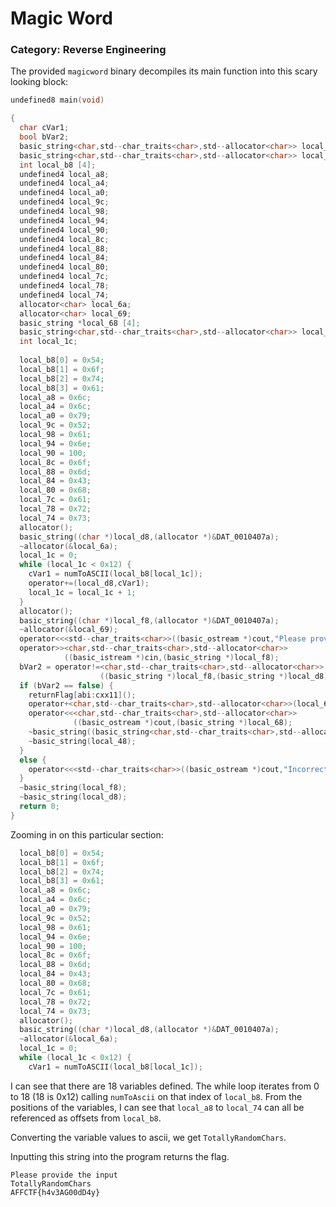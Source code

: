 # Magic Word
### Category: Reverse Engineering

The provided `magicword` binary decompiles its main function into this scary looking block:

```c
undefined8 main(void)

{
  char cVar1;
  bool bVar2;
  basic_string<char,std--char_traits<char>,std--allocator<char>> local_f8 [32];
  basic_string<char,std--char_traits<char>,std--allocator<char>> local_d8 [32];
  int local_b8 [4];
  undefined4 local_a8;
  undefined4 local_a4;
  undefined4 local_a0;
  undefined4 local_9c;
  undefined4 local_98;
  undefined4 local_94;
  undefined4 local_90;
  undefined4 local_8c;
  undefined4 local_88;
  undefined4 local_84;
  undefined4 local_80;
  undefined4 local_7c;
  undefined4 local_78;
  undefined4 local_74;
  allocator<char> local_6a;
  allocator<char> local_69;
  basic_string *local_68 [4];
  basic_string<char,std--char_traits<char>,std--allocator<char>> local_48 [44];
  int local_1c;
  
  local_b8[0] = 0x54;
  local_b8[1] = 0x6f;
  local_b8[2] = 0x74;
  local_b8[3] = 0x61;
  local_a8 = 0x6c;
  local_a4 = 0x6c;
  local_a0 = 0x79;
  local_9c = 0x52;
  local_98 = 0x61;
  local_94 = 0x6e;
  local_90 = 100;
  local_8c = 0x6f;
  local_88 = 0x6d;
  local_84 = 0x43;
  local_80 = 0x68;
  local_7c = 0x61;
  local_78 = 0x72;
  local_74 = 0x73;
  allocator();
  basic_string((char *)local_d8,(allocator *)&DAT_0010407a);
  ~allocator(&local_6a);
  local_1c = 0;
  while (local_1c < 0x12) {
    cVar1 = numToASCII(local_b8[local_1c]);
    operator+=(local_d8,cVar1);
    local_1c = local_1c + 1;
  }
  allocator();
  basic_string((char *)local_f8,(allocator *)&DAT_0010407a);
  ~allocator(&local_69);
  operator<<<std--char_traits<char>>((basic_ostream *)cout,"Please provide the input\n");
  operator>><char,std--char_traits<char>,std--allocator<char>>
            ((basic_istream *)cin,(basic_string *)local_f8);
  bVar2 = operator!=<char,std--char_traits<char>,std--allocator<char>>
                    ((basic_string *)local_f8,(basic_string *)local_d8);
  if (bVar2 == false) {
    returnFlag[abi:cxx11]();
    operator+<char,std--char_traits<char>,std--allocator<char>>(local_68,(char *)local_48);
    operator<<<char,std--char_traits<char>,std--allocator<char>>
              ((basic_ostream *)cout,(basic_string *)local_68);
    ~basic_string((basic_string<char,std--char_traits<char>,std--allocator<char>> *)local_68);
    ~basic_string(local_48);
  }
  else {
    operator<<<std--char_traits<char>>((basic_ostream *)cout,"Incorrect Input\n");
  }
  ~basic_string(local_f8);
  ~basic_string(local_d8);
  return 0;
}
```

Zooming in on this particular section:

```c
  local_b8[0] = 0x54;
  local_b8[1] = 0x6f;
  local_b8[2] = 0x74;
  local_b8[3] = 0x61;
  local_a8 = 0x6c;
  local_a4 = 0x6c;
  local_a0 = 0x79;
  local_9c = 0x52;
  local_98 = 0x61;
  local_94 = 0x6e;
  local_90 = 100;
  local_8c = 0x6f;
  local_88 = 0x6d;
  local_84 = 0x43;
  local_80 = 0x68;
  local_7c = 0x61;
  local_78 = 0x72;
  local_74 = 0x73;
  allocator();
  basic_string((char *)local_d8,(allocator *)&DAT_0010407a);
  ~allocator(&local_6a);
  local_1c = 0;
  while (local_1c < 0x12) {
    cVar1 = numToASCII(local_b8[local_1c]);
```

I can see that there are 18 variables defined. The while loop iterates from 0 to 18 (18 is 0x12) calling `numToAscii` on that index of `local_b8`. From the positions of the variables, I can see that `local_a8` to `local_74` can all be referenced as offsets from `local_b8`. 

Converting the variable values to ascii, we get `TotallyRandomChars`. 

Inputting this string into the program returns the flag.
```
Please provide the input
TotallyRandomChars
AFFCTF{h4v3AG00dD4y}
```